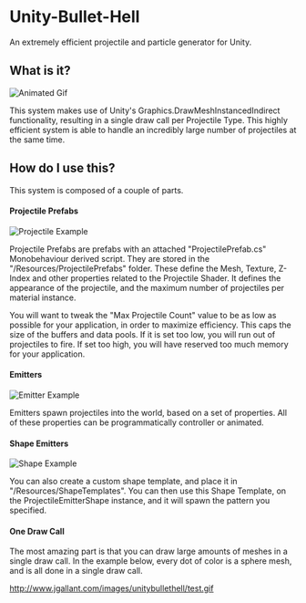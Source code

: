 # Unity-Bullet-Hell
An extremely efficient projectile and particle generator for Unity.

## What is it?
![Animated Gif](http://www.jgallant.com/images/unitybullethell/flower.gif)

This system makes use of Unity's Graphics.DrawMeshInstancedIndirect functionality, resulting in a single draw call per Projectile Type.  This highly efficient system is able to handle an incredibly large number of projectiles at the same time.

## How do I use this?
This system is composed of a couple of parts.  

#### Projectile Prefabs
![Projectile Example](http://www.jgallant.com/images/unitybullethell/prefab.png)

Projectile Prefabs are prefabs with an attached "ProjectilePrefab.cs" Monobehaviour derived script.  They are stored in the "/Resources/ProjectilePrefabs" folder.  These define the Mesh, Texture, Z-Index and other properties related to the Projectile Shader.  It defines the appearance of the projectile, and the maximum number of projectiles per material instance.  

You will want to tweak the "Max Projectile Count" value to be as low as possible for your application, in order to maximize efficiency.  This caps the size of the buffers and data pools.  If it is set too low, you will run out of projectiles to fire.  If set too high, you will have reserved too much memory for your application.

#### Emitters
![Emitter Example](http://www.jgallant.com/images/unitybullethell/emitter3.png)

Emitters spawn projectiles into the world, based on a set of properties.  All of these properties can be programmatically controller or animated.

#### Shape Emitters
![Shape Example](http://www.jgallant.com/images/unitybullethell/shape.png)

You can also create a custom shape template, and place it in "/Resources/ShapeTemplates".  You can then use this Shape Template, on the ProjectileEmitterShape instance, and it will spawn the pattern you specified.

#### One Draw Call
The most amazing part is that you can draw large amounts of meshes in a single draw call.  In the example below, every dot of color is a sphere mesh, and is all done in a single draw call.

http://www.jgallant.com/images/unitybullethell/test.gif
